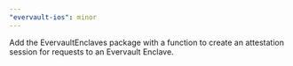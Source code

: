 ```yaml
---
"evervault-ios": minor
---
```


Add the EvervaultEnclaves package with a function to create an attestation session for requests to an Evervault Enclave.

